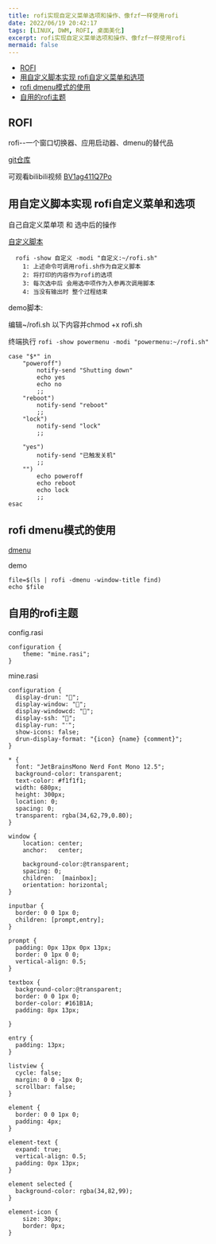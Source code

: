 ```yaml
---
title: rofi实现自定义菜单选项和操作、像fzf一样使用rofi
date: 2022/06/19 20:42:17
tags: [LINUX, DWM, ROFI, 桌面美化]
excerpt: rofi实现自定义菜单选项和操作、像fzf一样使用rofi
mermaid: false
---
```


<!-- markdown-toc GitLab -->

* [ROFI](#rofi)
* [用自定义脚本实现 rofi自定义菜单和选项](#用自定义脚本实现-rofi自定义菜单和选项)
* [rofi dmenu模式的使用](#rofi-dmenu模式的使用)
* [自用的rofi主题](#自用的rofi主题)

<!-- markdown-toc -->

## ROFI

rofi--一个窗口切换器、应用启动器、dmenu的替代品

[git仓库](https://github.com/davatorium/rofi#modes)

可观看bilibili视频 [BV1ag411Q7Po](https://www.bilibili.com/video/BV1ag411Q7Po/)

## 用自定义脚本实现 rofi自定义菜单和选项

自己自定义菜单项 和 选中后的操作

[自定义脚本](https://github.com/davatorium/rofi/blob/next/doc/rofi-script.5.markdown)

```plaintext
  rofi -show 自定义 -modi "自定义:~/rofi.sh"
    1: 上述命令可调用rofi.sh作为自定义脚本
    2: 将打印的内容作为rofi的选项
    3: 每次选中后 会用选中项作为入参再次调用脚本
    4: 当没有输出时 整个过程结束
```

demo脚本:

编辑~/rofi.sh 以下内容并chmod +x rofi.sh

终端执行 `rofi -show powermenu -modi "powermenu:~/rofi.sh"`

```plaintext
case "$*" in
    "poweroff") 
        notify-send "Shutting down"
        echo yes
        echo no
        ;;
    "reboot")
        notify-send "reboot"
        ;;
    "lock")
        notify-send "lock"
        ;;

    "yes")
        notify-send "已触发关机"
        ;;
    "")
        echo poweroff
        echo reboot
        echo lock
        ;;
esac
```

## rofi dmenu模式的使用

[dmenu](https://github.com/davatorium/rofi/blob/next/doc/rofi-dmenu.5.markdown)

demo

```shell
file=$(ls | rofi -dmenu -window-title find)
echo $file
```

## 自用的rofi主题

config.rasi
```plaintext
configuration {
    theme: "mine.rasi";
}
```

mine.rasi
```plaintext
configuration {
  display-drun: "";
  display-window: "";
  display-windowcd: "";
  display-ssh: "";
  display-run: "﮸";
  show-icons: false;
  drun-display-format: "{icon} {name} {comment}";
}

* {
  font: "JetBrainsMono Nerd Font Mono 12.5";
  background-color: transparent;
  text-color: #f1f1f1;
  width: 680px;
  height: 300px;
  location: 0;
  spacing: 0;
  transparent: rgba(34,62,79,0.80);
}

window {
    location: center;
    anchor:   center;

    background-color:@transparent;
    spacing: 0;
    children:  [mainbox];
    orientation: horizontal;
}

inputbar {
  border: 0 0 1px 0;
  children: [prompt,entry];
}

prompt {
  padding: 0px 13px 0px 13px;
  border: 0 1px 0 0;
  vertical-align: 0.5;
}

textbox {
  background-color:@transparent;
  border: 0 0 1px 0;
  border-color: #161B1A;
  padding: 8px 13px;

}

entry {
  padding: 13px;
}

listview {
  cycle: false;
  margin: 0 0 -1px 0;
  scrollbar: false;
}

element {
  border: 0 0 1px 0;
  padding: 4px;
}

element-text {
  expand: true;
  vertical-align: 0.5;
  padding: 0px 13px;
}

element selected {
  background-color: rgba(34,82,99);
}

element-icon {
    size: 30px;
    border: 0px;
}
```
